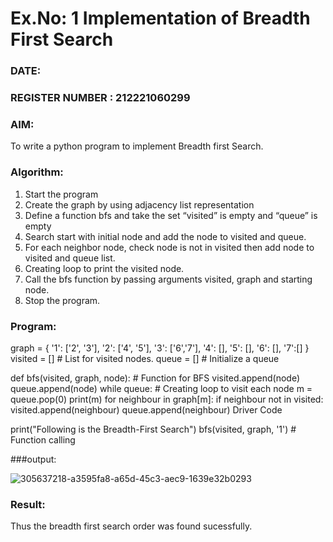 # Ex.No: 1  Implementation of Breadth First Search 
### DATE:                                                                            
### REGISTER NUMBER : 212221060299
### AIM: 
To write a python program to implement Breadth first Search. 
### Algorithm:
1. Start the program
2. Create the graph by using adjacency list representation
3. Define a function bfs and take the set “visited” is empty and “queue” is empty
4. Search start with initial node and add the node to visited and queue.
5. For each neighbor node, check node is not in visited then add node to visited and queue list.
6.  Creating loop to print the visited node.
7.   Call the bfs function by passing arguments visited, graph and starting node.
8.   Stop the program.
### Program:
graph = { '1': ['2', '3'], '2': ['4', '5'], '3': ['6','7'], '4': [], '5': [], '6': [], '7':[] } visited = [] # List for visited nodes. queue = [] # Initialize a queue

def bfs(visited, graph, node): # Function for BFS visited.append(node) queue.append(node) while queue: # Creating loop to visit each node m = queue.pop(0) print(m) for neighbour in graph[m]: if neighbour not in visited: visited.append(neighbour) queue.append(neighbour)
Driver Code

print("Following is the Breadth-First Search") bfs(visited, graph, '1') # Function calling











###output:

![305637218-a3595fa8-a65d-45c3-aec9-1639e32b0293](https://github.com/Koravarunkumar/AI_Lab_2023-24/assets/164622370/ceb4434b-110a-4ad8-b372-53de72bdf191)



### Result:
Thus the breadth first search order was found sucessfully.
